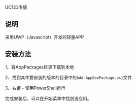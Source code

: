 UC123专版

## 说明 ##

采用UWP（Javascript）开发的轻量APP

## 安装方法 ##

1、将AppPackages目录下载到本地

2、找到其中要安装的版本的目录中的`Add-AppDevPackage.ps1`文件

3、右键 - 使用PowerShell运行

完成安装后，可以在开始菜单中找到该应用。